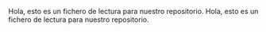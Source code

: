 Hola, esto es un fichero de lectura para nuestro repositorio.
Hola, esto es un fichero de lectura para nuestro repositorio.

